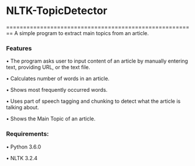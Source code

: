 # NLTK-TopicDetector
========================================================
A simple program to extract main topics from an article.

### Features

• The program asks user to input content of an article by manually entering text, providing URL, or the text file. 

• Calculates number of words in an article. 

• Shows most frequently occurred words. 

• Uses part of speech tagging and chunking to detect what the article is talking about. 

• Shows the Main Topic of an article. 

### Requirements: 

• Python 3.6.0 

• NLTK 3.2.4 
